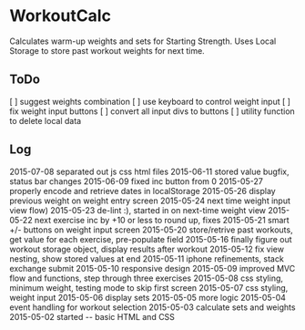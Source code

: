 # WorkoutCalc

Calculates warm-up weights and sets for Starting Strength. Uses Local Storage to store past workout weights for next time.

## ToDo

[ ] suggest weights combination
[ ] use keyboard to control weight input
[ ] fix weight input buttons
[ ] convert all input divs to buttons
[ ] utility function to delete local data

## Log

2015-07-08 separated out js css html files
2015-06-11 stored value bugfix, status bar changes
2015-06-09 fixed inc button from 0
2015-05-27 properly encode and retrieve dates in localStorage
2015-05-26 display previous weight on weight entry screen
2015-05-24 next time weight input view flow)
2015-05-23 de-lint :), started in on next-time weight view
2015-05-22 next exercise inc by +10 or less to round up, fixes
2015-05-21 smart +/- buttons on weight input screen
2015-05-20 store/retrive past workouts, get value for each exercise, pre-populate field
2015-05-16 finally figure out workout storage object, display results after workout
2015-05-12 fix view nesting, show stored values at end
2015-05-11 iphone refinements, stack exchange submit
2015-05-10 responsive design
2015-05-09 improved MVC flow and functions, step through three exercises
2015-05-08 css styling, minimum weight, testing mode to skip first screen
2015-05-07 css styling, weight input
2015-05-06 display sets
2015-05-05 more logic
2015-05-04 event handling for workout selection
2015-05-03 calculate sets and weights
2015-05-02 started -- basic HTML and CSS